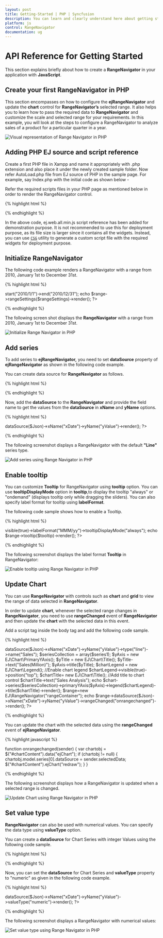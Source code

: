 ```yaml
---
layout: post
title: Getting-Started | PHP | Syncfusion
description: You can learn and clearly understand here about getting started with Syncfusion PHP Range Navigator control and more details.
platform: js
control: RangeNavigator
documentation: ug
---
```


# API Reference for Getting Started

This section explains briefly about how to create a **RangeNavigator** in your application with **JavaScript**.

## Create your first RangeNavigator in PHP

This section encompasses on how to configure the **ejRangeNavigator** and update the **chart** control for **RangeNavigator’s** selected range. It also helps you to learn how to pass the required data to **RangeNavigator** and customize the scale and selected range for your requirements. In this example, you will look at the steps to configure a RangeNavigator to analyze sales of a product for a particular quarter in a year.



![Visual representation of Range Navigator in PHP](Getting-Started_images/Getting-Started_img1.png) 

## Adding PHP EJ source and script reference

Create a first PHP file in Xampp and name it appropriately with .php extension and also place it under the newly created sample folder. Now refer AutoLoad.php file from EJ source of PHP in the sample page. For example, say Index.php with the initial code as shown below -

Refer the required scripts files in your PHP page as mentioned below in order to render the RangeNavigator control.

{% highlight html %}

<!DOCTYPE html>
<html>
<head>
<!--  jquery script  -->
    <script type="text/javascript" src="//cdn.syncfusion.com/js/assets/external/jquery-3.0.0.min.js"></script>    
    <!-- Essential JS UI widget -->
    <script type="text/javascript" src="//cdn.syncfusion.com/14.3.0.49/js/web/ej.web.all.min.js"></script></head>
<body>
<!--Refer AutoLoad.php common source to render the control-->
   <?php
      require_once '../EJ/AutoLoad.php';
    ?>
</body>
</html>

{% endhighlight %}

In the above code, ej.web.all.min.js script reference has been added for demonstration purpose. It is not recommended to use this for deployment purpose, as its file size is larger since it contains all the widgets. Instead, you can use [`CSG`](http://csg.syncfusion.com/) utility to generate a custom script file with the required widgets for deployment purpose.

## Initialize RangeNavigator

The following code example renders a RangeNavigator with a range from 2010, January 1st to December 31st.

{% highlight html %}

<?php
    $range=new EJ\RangeNavigator("rangeContainer");
    $rangeSettings=new EJ\RangeNavigator\RangeSetting();
    $rangeSettings->start("2010/1/1")->end("2010/12/31"); 
	
    echo $range->rangeSettings($rangeSettings)->render();
    ?>

{% endhighlight %}

The following screen shot displays the **RangeNavigator** with a range from 2010, January 1st to December 31st.

![Initialize Range Navigator in PHP](Getting-Started_images/Getting-Started_img2.png) 


## Add series

To add series to **ejRangeNavigator,** you need to set **dataSource** property of **ejRangeNavigator** as shown in the following code example. 

You can create data source for **RangeNavigator** as follows.

{% highlight html %}

  <?php
	$Json = '[{ "xDate": "2011/0/1", "yValue": 10 },
                        { "xDate": "2011/2/1", "yValue": 5 },
                        { "xDate": "2011/4/1", "yValue": 15 },
                        { "xDate": "2011/6/1", "yValue": 25 },
                        { "xDate": "2011/8/1", "yValue": 10 },
                        { "xDate": "2011/10/1", "yValue": 5 },
                        { "xDate": "2011/12/1", "yValue": 15 }]';
						
	 $Json = json_decode($Json,true);
   ?>

{% endhighlight %}


Now, add the **dataSource** to the **RangeNavigator** and provide the field name to get the values from the **dataSource** in **xName** and **yName** options.

{% highlight html %}

   <?php
    $range=new EJ\RangeNavigator("rangeContainer");

    echo $range->dataSource($Json)->xName("xDate")->yName("yValue")->render();
    ?>

{% endhighlight %}


The following screenshot displays a RangeNavigator with the default **"Line"** series type.



![Add series using Range Navigator in PHP](Getting-Started_images/Getting-Started_img3.png) 

## Enable tooltip

You can customize **Tooltip** for RangeNavigator using **tooltip** option. You can use **tooltipDisplayMode** option in **tooltip**,to display the tooltip "always" or "ondemand" (displays tooltip only while dragging the sliders). You can also specify label format for tooltip using **labelFormat**.

The following code sample shows how to enable a Tooltip.

{% highlight html %}


  <?php
    $range=new EJ\RangeNavigator("rangeContainer");
	
     $tooltip=new EJ\RangeNavigator\TooltipSetting();
     $tooltip->visible(true)->labelFormat("MMM/yy")->tooltipDisplayMode("always");

    echo $range->tooltip($tooltip)->render();
    ?>


{% endhighlight %}

The following screenshot displays the label format **Tooltip** in RangeNavigator:

![ Enable tooltip using Range Navigator in PHP](Getting-Started_images/Getting-Started_img4.png) 

## Update Chart

You can use **RangeNavigator** with controls such as **chart** and **grid** to view the range of data selected in **RangeNavigator**. 

In order to update **chart**, whenever the selected range changes in **RangeNavigator**, you need to use **rangeChanged** event of **RangeNavigator** and then update the **chart** with the selected data in this event. 

Add a script tag inside the body tag and add the following code sample. 


{% highlight html %}

  <?php
    $chart=new EJ\Chart("chartContainer");
   
    $series1->dataSource($Json)->xName("xDate")->yName("yValue")->type("line")->name("Sales");

    $seriesCollection = array($series1);

	$yAxis = new EJ\Chart\PrimaryYAxis();
	$yTitle = new EJ\Chart\Title();
               $yTitle->text("Sales(Million)");
	$yAxis->title($yTitle);
	$chartLegend = new EJ\Chart\Legend();
	
               //Enable chart legend
               $chartLegend->visible(true)->position("top");
	
	$chartTitle= new EJ\Chart\Title();
	//Add title to chart control
	$chartTitle->text("Sales Analysis");
	
    echo $chart->series($seriesCollection)->primaryYAxis($yAxis)->legend($chartLegend)->title($chartTitle)->render();
   
    $range=new EJ\RangeNavigator("rangeContainer");
	
    echo $range->dataSource($Json)->xName("xDate")->yName("yValue")->rangeChanged("onrangechanged")->render();
    ?>


{% endhighlight %}


You can update the chart with the selected data using the **rangeChanged** event of **ejRangeNavigator**.

{% highlight javascript %}

   function onrangechanged(sender) { 
    var chartobj = $("#chartContent").data("ejChart");
    if (chartobj != null) {
           chartobj.model.series[0].dataSource = sender.selectedData;
           $("#chartContent").ejChart("redraw");
       }
   }

{% endhighlight %}


The following screenshot displays how a RangeNavigator is updated when a selected range is changed.



![Update Chart using Range Navigator in PHP](Getting-Started_images/Getting-Started_img5.png) 

## Set value type

**RangeNavigator** can also be used with numerical values. You can specify the data type using **valueType** option. 

You can create a **dataSource** for Chart Series with integer Values using the following code sample.

{% highlight html %}

<?php
   
	$Json = '[{ "xDate": "0", "yValue": 10 },
                        { "xDate": "50", "yValue": 5 },
                        { "xDate": "100", "yValue": 15 },
                        { "xDate": "150", "yValue": 25 },
                        { "xDate": "200", "yValue": 10 },
                        { "xDate": "250", "yValue": 5 },
                        { "xDate": "300", "yValue": 15 }]';
						
	$Json = json_decode($Json,true);
    ?>


{% endhighlight %}

Now, you can set the **dataSource** for Chart Series and **valueType** property to "numeric" as given in the following code example.

{% highlight html %}

<?php
   
    $range=new EJ\RangeNavigator("rangeContainer");
	
    echo $range->dataSource($Json)->xName("xDate")->yName("yValue")->valueType("numeric")->render();
    ?>


{% endhighlight %}


The following screenshot displays a RangeNavigator with numerical values:



![Set value type using Range Navigator in PHP](Getting-Started_images/Getting-Started_img6.png) 

